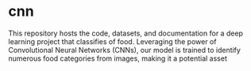 # cnn
This repository hosts the code, datasets, and documentation for a deep learning project that classifies  of food. Leveraging the power of Convolutional Neural Networks (CNNs), our model is trained to identify numerous food categories from images, making it a potential asset 
